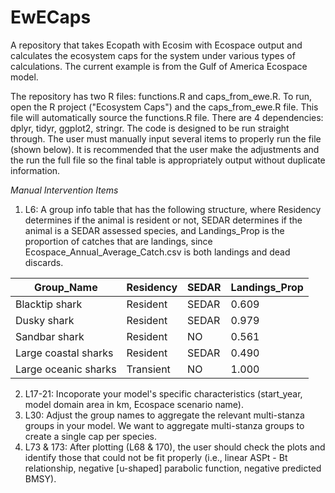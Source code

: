 # EwECaps
A repository that takes Ecopath with Ecosim with Ecospace output and calculates the ecosystem caps for the system under various types of calculations. The current example is from the Gulf of America Ecospace model.

The repository has two R files: functions.R and caps_from_ewe.R. To run, open the R project ("Ecosystem Caps") and the caps_from_ewe.R file. This file will automatically source the functions.R file. There are 4 dependencies: dplyr, tidyr, ggplot2, stringr. The code is designed to be run straight through. The user must manually input several items to properly run the file (shown below). It is recommended that the user make the adjustments and the run the full file so the final table is appropriately output without duplicate information.

*Manual Intervention Items*
1) L6: A group info table that has the following structure, where Residency determines if the animal is resident or not, SEDAR determines if the animal is a SEDAR assessed species, and Landings_Prop is the proportion of catches that are landings, since Ecospace_Annual_Average_Catch.csv is both landings and dead discards.

| Group_Name             | Residency | SEDAR | Landings_Prop |
|------------------------|-----------|-------|----------------|
| Blacktip shark         | Resident  | SEDAR | 0.609          |
| Dusky shark            | Resident  | SEDAR | 0.979          |
| Sandbar shark          | Resident  | NO    | 0.561          |
| Large coastal sharks   | Resident  | SEDAR | 0.490          |
| Large oceanic sharks   | Transient | NO    | 1.000          |

2) L17-21: Incoporate your model's specific characteristics (start_year, model domain area in km, Ecospace scenario name).
3) L30: Adjust the group names to aggregate the relevant multi-stanza groups in your model. We want to aggregate multi-stanza groups to create a single cap per species.
4) L73 & 173: After plotting (L68 & 170), the user should check the plots and identify those that could not be fit properly (i.e., linear ASPt - Bt relationship, negative [u-shaped] parabolic function, negative predicted BMSY).
